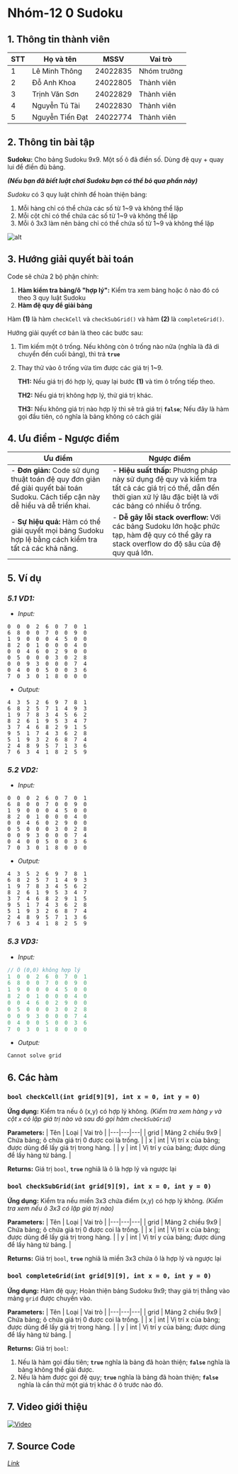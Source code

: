 # Nhóm-12 0 Sudoku
## 1. Thông tin thành viên
| STT | Họ và tên | MSSV | Vai trò |
|---|---|---|---|
| 1 | Lê Minh Thông | 24022835 | Nhóm trưởng |
| 2 | Đỗ Anh Khoa | 24022805 | Thành viên |
| 3 | Trịnh Văn Sơn | 24022829 | Thành viên |
| 4 | Nguyễn Tú Tài | 24022830 | Thành viên |
| 5 | Nguyễn Tiến Đạt | 24022774 | Thành viên |

## 2. Thông tin bài tập
**Sudoku:** Cho bảng Sudoku 9x9. Một số ô đã điền số. Dùng đệ quy + quay lui để điền đủ bảng.

***(Nếu bạn đã biết luật chơi Sudoku bạn có thể bỏ qua phần này)***

*Sudoku* có 3 quy luật chính để hoàn thiện bảng:

1. Mỗi hàng chỉ có thể chứa các số từ 1~9 và không thể lặp
2. Mỗi cột chỉ có thể chứa các số từ 1~9 và không thể lặp
3. Mỗi ô 3x3 làm nên bảng chỉ có thể chứa số từ 1~9 và không thể lặp

![alt](https://thumbs.dreamstime.com/b/background-black-white-sudoku-game-its-solution-image-depicts-183172036.jpg) 

## 3. Hướng giải quyết bài toán
Code sẽ chứa 2 bộ phận chính:

1. **Hàm kiểm tra bảng/ô "hợp lý":** Kiểm tra xem bảng hoặc ô nào đó có theo 3 quy luật Sudoku
2. **Hàm đệ quy để giải bảng**

Hàm **(1)** là hàm `checkCell` và `checkSubGrid()` và hàm **(2)** là `completeGrid()`.

Hướng giải quyết cơ bản là theo các bước sau:

1. Tìm kiếm một ô trống. Nếu không còn ô trống nào nữa (nghĩa là đã di chuyển đến cuối bảng), thì trả **`true`**

2. Thay thử vào ô trống vừa tìm được các giá trị 1~9.

    **TH1:** Nếu giá trị đó hợp lý, quay lại bước **(1)** và tìm ô trống tiếp theo.
    
    **TH2:** Nếu giá trị không hợp lý, thử giá trị khác. 
    
    **TH3:** Nếu không giá trị nào hợp lý thì sẽ trả giá trị **`false`**; Nếu đây là hàm gọi đầu tiên, có nghĩa là bảng không có cách giải

## 4. Ưu điểm - Ngược điểm

| Ưu điểm | Ngược điểm |
|---|---|
| - **Đơn giản:** Code sử dụng thuật toán đệ quy đơn giản để giải quyết bài toán Sudoku. Cách tiếp cận này dễ hiểu và dễ triển khai. | - **Hiệu suất thấp:** Phương pháp này sử dụng đệ quy và kiểm tra tất cả các giá trị có thể, dẫn đến thời gian xử lý lâu đặc biệt là với các bảng có nhiều ô trống. |
| - **Sự hiệu quả:** Hàm có thể giải quyết mọi bảng Sudoku hợp lệ bằng cách kiểm tra tất cả các khả năng. | - **Dễ gây lỗi stack overflow:** Với các bảng Sudoku lớn hoặc phức tạp, hàm đệ quy có thể gây ra stack overflow do độ sâu của đệ quy quá lớn. |

## 5. Ví dụ
### *5.1 VD1:*
+ *Input:*
```
0  0  0  2  6  0  7  0  1
6  8  0  0  7  0  0  9  0
1  9  0  0  0  4  5  0  0
8  2  0  1  0  0  0  4  0
0  0  4  6  0  2  9  0  0
0  5  0  0  0  3  0  2  8
0  0  9  3  0  0  0  7  4
0  4  0  0  5  0  0  3  6
7  0  3  0  1  8  0  0  0
```
+ *Output:*
```
4  3  5  2  6  9  7  8  1
6  8  2  5  7  1  4  9  3
1  9  7  8  3  4  5  6  2
8  2  6  1  9  5  3  4  7
3  7  4  6  8  2  9  1  5
9  5  1  7  4  3  6  2  8
5  1  9  3  2  6  8  7  4
2  4  8  9  5  7  1  3  6
7  6  3  4  1  8  2  5  9
```
### *5.2 VD2:*
+ *Input:*
```
0  0  0  2  6  0  7  0  1
6  8  0  0  7  0  0  9  0
1  9  0  0  0  4  5  0  0
8  2  0  1  0  0  0  4  0
0  0  4  6  0  2  9  0  0
0  5  0  0  0  3  0  2  8
0  0  9  3  0  0  0  7  4
0  4  0  0  5  0  0  3  6
7  0  3  0  1  8  0  0  0
```
+ *Output:*
```
4  3  5  2  6  9  7  8  1
6  8  2  5  7  1  4  9  3
1  9  7  8  3  4  5  6  2
8  2  6  1  9  5  3  4  7
3  7  4  6  8  2  9  1  5
9  5  1  7  4  3  6  2  8
5  1  9  3  2  6  8  7  4
2  4  8  9  5  7  1  3  6
7  6  3  4  1  8  2  5  9
```
### *5.3 VD3:*
+ *Input:*
```c++
// Ô (0,0) không hợp lý
1  0  0  2  6  0  7  0  1
6  8  0  0  7  0  0  9  0
1  9  0  0  0  4  5  0  0
8  2  0  1  0  0  0  4  0
0  0  4  6  0  2  9  0  0
0  5  0  0  0  3  0  2  8
0  0  9  3  0  0  0  7  4
0  4  0  0  5  0  0  3  6
7  0  3  0  1  8  0  0  0
```
+ *Output:*
```
Cannot solve grid
```

## 6. Các hàm

### `bool checkCell(int grid[9][9], int x = 0, int y = 0)`

**Ứng dụng:** Kiểm tra nếu ô (x,y) có hợp lý không. *(Kiểm tra xem hàng `y` và cột `x` có lặp giá trị nào và sau đó gọi hàm `checkSubGrid`)*

**Parameters:**
| Tên | Loại | Vai trò |
|---|---|---|
| grid | Mảng 2 chiều 9x9 | Chứa bảng; ô chứa giá trị 0 được coi là trống. |
| x | int | Vị trí x của bảng; được dùng để lấy giá trị trong hàng. |
| y | int | Vị trí y của bảng; được dùng để lấy hàng từ bảng. |

**Returns:** Giá trị `bool`, **`true`** nghiã là ô là hợp lý và ngược lại

### `bool checkSubGrid(int grid[9][9], int x = 0, int y = 0)`

**Ứng dụng:** Kiểm tra nếu miền 3x3 chứa điểm (x,y) có hợp lý không. *(Kiểm tra xem nếu ô 3x3 có lặp giá trị nào)*

**Parameters:**
| Tên | Loại | Vai trò |
|---|---|---|
| grid | Mảng 2 chiều 9x9 | Chứa bảng; ô chứa giá trị 0 được coi là trống. |
| x | int | Vị trí x của bảng; được dùng để lấy giá trị trong hàng. |
| y | int | Vị trí y của bảng; được dùng để lấy hàng từ bảng. |

**Returns:** Giá trị `bool`, **`true`** nghiã là miền 3x3 chứa ô là hợp lý và ngược lại

### `bool completeGrid(int grid[9][9], int x = 0, int y = 0)`

**Ứng dụng:** Hàm đệ quy; Hoàn thiện bảng Sudoku 9x9; thay giá trị thẳng vào mảng `grid` được chuyền vào.

**Parameters:**
| Tên | Loại | Vai trò |
|---|---|---|
| grid | Mảng 2 chiều 9x9 | Chứa bảng; ô chứa giá trị 0 được coi là trống. |
| x | int | Vị trí x của bảng; được dùng để lấy giá trị trong hàng. |
| y | int | Vị trí y của bảng; được dùng để lấy hàng từ bảng. |

**Returns:** Giá trị `bool`:

1. Nếu là hàm gọi đầu tiên; **`true`** nghĩa là bảng đã hoàn thiện; **`false`** nghĩa là bảng không thể giải được.
2. Nếu là hàm được gọi đệ quy; **`true`** nghĩa là bảng đã hoàn thiện; **`false`** nghĩa là cần thử một giá trị khác ở ô trước nào đó.

## 7. Video giới thiệu

[![Video](https://i.ytimg.com/vi/-H_QhrTp1lM/hqdefault.jpg?sqp=-oaymwFBCNACELwBSFryq4qpAzMIARUAAIhCGAHYAQHiAQoIGBACGAY4AUAB8AEB-AGKCIAC0AWKAgwIABABGGUgZShlMA8=&rs=AOn4CLDw54UPVGuG-kMrBgkmvzmuysqhGQ)](
https://youtu.be/-H_QhrTp1lM?si=MshJOAM3nO-gPqOx)

## 7. Source Code
[*Link*](https://github.com/LeMinhThong-vnu/VNU_Group_12_Sudoku/tree/main/src)
